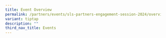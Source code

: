 ```yaml
---
title: Event Overview
permalink: /partners/events/sls-partners-engagement-session-2024/overview/
variant: tiptap
description: ""
third_nav_title: Events
---
```

<p></p>